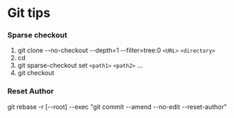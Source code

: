 # Git tips

### Sparse checkout
1. git clone --no-checkout --depth=1 --filter=tree:0 `<URL>` `<directory>`
2. cd <directory>
3. git sparse-checkout set `<path1>` `<path2>` ...
4. git checkout

### Reset Author
git rebase -r [--root] --exec "git commit --amend --no-edit --reset-author" <hash>
